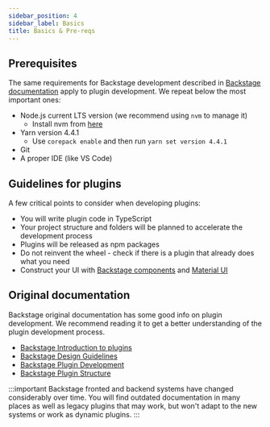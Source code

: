 ```yaml
---
sidebar_position: 4
sidebar_label: Basics
title: Basics & Pre-reqs
---
```


## Prerequisites

The same requirements for Backstage development described in [Backstage documentation](https://backstage.io/docs/getting-started/#prerequisites) apply to plugin development. We repeat below the most important ones:

- Node.js current LTS version (we recommend using `nvm` to manage it)
    - Install nvm from [here](https://github.com/nvm-sh/nvm?tab=readme-ov-file#installing-and-updating)
- Yarn version 4.4.1
    - Use `corepack enable` and then run `yarn set version 4.4.1`
- Git
- A proper IDE (like VS Code)

## Guidelines for plugins

A few critical points to consider when developing plugins:

- You will write plugin code in TypeScript
- Your project structure and folders will be planned to accelerate the development process
- Plugins will be released as npm packages
- Do not reinvent the wheel - check if there is a plugin that already does what you need
- Construct your UI with [Backstage components](https://backstage.io/storybook/) and [Material UI](https://mui.com/material-ui/)

## Original documentation

Backstage original documentation has some good info on plugin development. We recommend reading it to get a better understanding of the plugin development process.

- [Backstage Introduction to plugins](https://backstage.io/docs/plugins/)
- [Backstage Design Guidelines](https://backstage.io/docs/dls/design)
- [Backstage Plugin Development](https://backstage.io/docs/plugins/plugin-development)
- [Backstage Plugin Structure](https://backstage.io/docs/plugins/structure-of-a-plugin)

:::important
Backstage fronted and backend systems have changed considerably over time. You will find outdated documentation in many places as well as legacy plugins that may work, but won't adapt to the new systems or work as dynamic plugins.
:::
